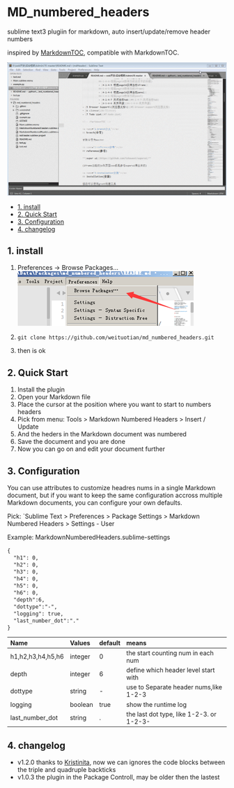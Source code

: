 # MD_numbered_headers

sublime text3 plugiin for markdown, auto insert/update/remove header numbers  

inspired by [MarkdownTOC](https://github.com/naokazuterada/MarkdownTOC), compatible with MarkdownTOC.


![screenshot](screenshot/1.gif)

<!-- MarkdownTOC -->

- [1. install](#1-install)
- [2. Quick Start](#2-quick-start)
- [3. Configuration](#3-configuration)
- [4. changelog](#4-changelog)

<!-- /MarkdownTOC -->


<a id="1-install"></a>
## 1. install

1. Preferences -> Browse Packages...  
![screenshot](screenshot/2.png)

1. `git clone https://github.com/weituotian/md_numbered_headers.git`

1. then is ok

<a id="2-quick-start"></a>
## 2. Quick Start

1. Install the plugin
1. Open your Markdown file
1. Place the cursor at the position where you want to start to numbers headers
1. Pick from menu: Tools > Markdown Numbered Headers > Insert / Update
1. And the heders in the Markdown document was numbered
1. Save the document and you are done
1. Now you can go on and edit your document further 

<a id="3-configuration"></a>
## 3. Configuration

You can use attributes to customize headres nums in a single Markdown document, but if you want to keep the same configuration accross multiple Markdown documents, you can configure your own defaults.

Pick: `Sublime Text > Preferences > Package Settings > Markdown Numbered Headers > Settings - User

Example: MarkdownNumberedHeaders.sublime-settings

```
{
  "h1": 0,
  "h2": 0,
  "h3": 0,
  "h4": 0,
  "h5": 0,
  "h6": 0,
  "depth":6,
  "dottype":"-",
  "logging": true,
  "last_number_dot":"."
}
```

| Name              | Values  | default | means                                    |
|:------------------|:--------|:--------|:-----------------------------------------|
| h1,h2,h3,h4,h5,h6 | integer | 0       | the start counting num in each num       |
| depth             | integer | 6       | define which header level start with     |
| dottype           | string  | -       | use to Separate header nums,like 1-2-3   |
| logging           | boolean | true    | show the runtime log                     |
| last_number_dot   | string  | .       | the last dot type, like 1-2-3. or 1-2-3- |

<a id="4-changelog"></a>
## 4. changelog
- v1.2.0 thanks to [Kristinita](https://github.com/Kristinita), now we can ignores the code blocks between the triple and quadruple backticks
- v1.0.3 the plugin in the Package Controll, may be older then the lastest
